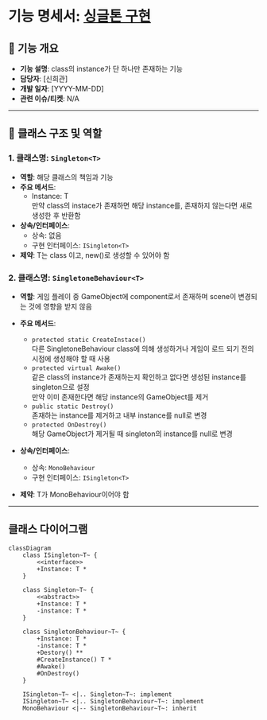 # 기능 명세서: [싱글톤 구현](https://ko.wikipedia.org/wiki/%EC%8B%B1%EA%B8%80%ED%84%B4_%ED%8C%A8%ED%84%B4)   

## 📌 기능 개요
- **기능 설명**: class의 instance가 단 하나만 존재하는 기능
- **담당자**: [신희관]
- **개발 일자**: [YYYY-MM-DD]
- **관련 이슈/티켓**:  N/A

---

## 🧩 클래스 구조 및 역할

### 1. 클래스명: `Singleton<T>`
- **역할**: 해당 클래스의 책임과 기능
- **주요 메서드**:
  - Instance: T   
    만약 class의 instace가 존재하면 해당 instance를, 존재하지 않는다면 새로 생성한 후 반환함   
- **상속/인터페이스**:
  - 상속: 없음
  - 구현 인터페이스: `ISingleton<T>`
- **제약**: T는 class 이고, new()로 생성할 수 있어야 함

### 2. 클래스명: `SingletoneBehaviour<T>`
- **역할**: 게임 플레이 중 GameObject에 component로서 존재하며 scene이 변경되는 것에 영향을 받지 않음
- **주요 메서드**:
  - `protected static CreateInstace()`  
			다른 SingletoneBehaviour class에 의해 생성하거나 게임이 로드 되기 전의 시점에 생성해야 할 때 사용   
  - `protected virtual Awake()`  
			같은 class의 instance가 존재하는지 확인하고 없다면 생성된 instance를 singleton으로 설정   
			만약 이미 존재한다면 해당 instance의 GameObject를 제거    
  - `public static Destroy()`  
	    존재하는 instance를 제거하고 내부 instance를 null로 변경   
  - `protected OnDestroy()`  
	    해당 GameObject가 제거될 때 singleton의 instance를 null로 변경   

- **상속/인터페이스**:
  - 상속: `MonoBehaviour`
  - 구현 인터페이스: `ISingleton<T>`
- **제약**: T가 MonoBehaviour이어야 함   

---

## 클래스 다이어그램
```mermaid
classDiagram
	class ISingleton~T~ {
		<<interface>>
		+Instance: T *
	}

	class Singleton~T~ {
		<<abstract>>
		+Instance: T *
		-instance: T *
	}

	class SingletonBehaviour~T~ {
		+Instance: T *
		-instance: T *
		+Destory() **
		#CreateInstance() T *
		#Awake()
		#OnDestroy()	
	}
	
	ISingleton~T~ <|.. Singleton~T~: implement
	ISingleton~T~ <|.. SingletonBehaviour~T~: implement
	MonoBehaviour <|-- SingletonBehaviour~T~: inherit
```